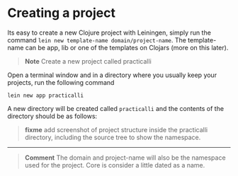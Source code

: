 # Creating a project

  Its easy to create a new Clojure project with Leiningen, simply run the command `lein new template-name domain/project-name`.  The template-name can be app, lib or one of the templates on Clojars (more on this later).

> **Note** Create a new project called practicalli

  Open a terminal window and in a directory where you usually keep your projects, run the following command

    lein new app practicalli

  A new directory will be created called `practicalli` and the contents of the directory should be as follows:

> **fixme** add screenshot of project structure inside the practicalli directory, including the source tree to show the namespace.

---

> **Comment** The domain and project-name will also be the namespace used for the project.  Core is consider a little dated as a name.
